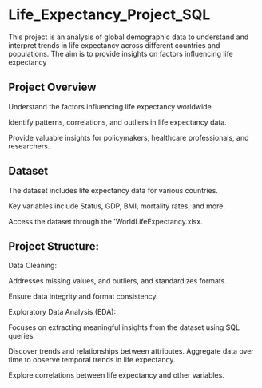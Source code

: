 # Life_Expectancy_Project_SQL

This project is an analysis of global demographic data to understand and interpret trends in life expectancy across different countries and populations. The aim is to provide insights on factors influencing life expectancy

## Project Overview

Understand the factors influencing life expectancy worldwide.

Identify patterns, correlations, and outliers in life expectancy data.

Provide valuable insights for policymakers, healthcare professionals, and researchers.

## Dataset

The dataset includes life expectancy data for various countries.

Key variables include Status, GDP, BMI, mortality rates, and more.

Access the dataset through the 'WorldLifeExpectancy.xlsx.

## Project Structure:

Data Cleaning:

Addresses missing values, and outliers, and standardizes formats.

Ensure data integrity and format consistency.

Exploratory Data Analysis (EDA):

Focuses on extracting meaningful insights from the dataset using SQL queries.

Discover trends and relationships between attributes.
Aggregate data over time to observe temporal trends in life expectancy.

Explore correlations between life expectancy and other variables.
